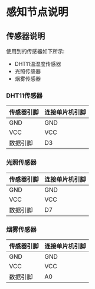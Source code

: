 # 感知节点说明

## 传感器说明

使用到的传感器如下所示:

+ DHT11温湿度传感器
+ 光照传感器
+ 烟雾传感器

### DHT11传感器


| 传感器引脚   | 连接单片机引脚  |
| ------------ | --------------- |
| GND          | GND             |
| VCC          | VCC             |
| 数据引脚     | D3              |

### 光照传感器


| 传感器引脚   | 连接单片机引脚  |
| ------------ | --------------- |
| GND          | GND             |
| VCC          | VCC             |
| 数据引脚     | D7              |

### 烟雾传感器


| 传感器引脚   | 连接单片机引脚  |
| ------------ | --------------- |
| GND          | GND             |
| VCC          | VCC             |
| 数据引脚     | A0              |

